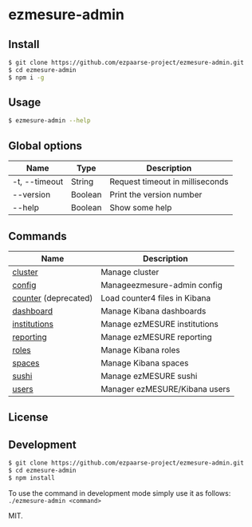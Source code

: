 # ezmesure-admin

## Install

```sh
$ git clone https://github.com/ezpaarse-project/ezmesure-admin.git
$ cd ezmesure-admin
$ npm i -g
```

## Usage

```bash
$ ezmesure-admin --help
```

## Global options

| Name | Type | Description |
| --- | --- | --- |
| -t, --timeout | String | Request timeout in milliseconds |
| --version | Boolean | Print the version number |
| --help | Boolean | Show some help |

## Commands

| Name | Description |
| --- | --- |
| [cluster](/doc/cluster.md) | Manage cluster |
| [config](/doc/config.md) | Manageezmesure-admin config |
| [counter](/doc/counter.md) (deprecated) | Load counter4 files in Kibana | 
| [dashboard](/doc/dashboard.md) | Manage Kibana dashboards |
| [institutions](/doc/institutions.md) | Manage ezMESURE institutions |
| [reporting](/doc/reporting.md) | Manage ezMESURE reporting |
| [roles](/doc/roles.md) | Manage Kibana roles |
| [spaces](/doc/spaces.md) | Manage Kibana spaces |
| [sushi](/doc/sushi.md) | Manage ezMESURE sushi |
| [users](/doc/users.md) | Manager ezMESURE/Kibana users |
## License

## Development

```bash
$ git clone https://github.com/ezpaarse-project/ezmesure-admin.git
$ cd ezmesure-admin
$ npm install
```

To use the command in development mode simply use it as follows: ``./ezmesure-admin <command>``

MIT.